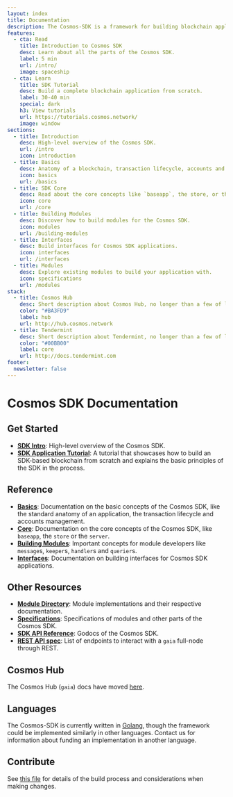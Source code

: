 ```yaml
---
layout: index
title: Documentation
description: The Cosmos-SDK is a framework for building blockchain applications in Golang. It is being used to build Gaia, the first implementation of the Cosmos Hub.
features:
  - cta: Read
    title: Introduction to Cosmos SDK
    desc: Learn about all the parts of the Cosmos SDK.
    label: 5 min
    url: /intro/
    image: spaceship
  - cta: Learn
    title: SDK Tutorial
    desc: Build a complete blockchain application from scratch.
    label: 30-40 min
    special: dark
    h3: View tutorials
    url: https://tutorials.cosmos.network/
    image: window
sections:
  - title: Introduction
    desc: High-level overview of the Cosmos SDK.
    url: /intro
    icon: introduction
  - title: Basics
    desc: Anatomy of a blockchain, transaction lifecycle, accounts and more.
    icon: basics
    url: /basics
  - title: SDK Core
    desc: Read about the core concepts like `baseapp`, the store, or the server. 
    icon: core
    url: /core
  - title: Building Modules
    desc: Discover how to build modules for the Cosmos SDK.
    icon: modules
    url: /building-modules
  - title: Interfaces
    desc: Build interfaces for Cosmos SDK applications.
    icon: interfaces
    url: /interfaces
  - title: Modules
    desc: Explore existing modules to build your application with.
    icon: specifications
    url: /modules
stack:
  - title: Cosmos Hub
    desc: Short description about Cosmos Hub, no longer than a few of lines.
    color: "#BA3FD9"
    label: hub
    url: http://hub.cosmos.network
  - title: Tendermint
    desc: Short description about Tendermint, no longer than a few of lines.
    color: "#00BB00"
    label: core
    url: http://docs.tendermint.com
footer:
  newsletter: false
---
```


# Cosmos SDK Documentation

## Get Started

- **[SDK Intro](./intro/intro.md)**: High-level overview of the Cosmos SDK.
- **[SDK Application Tutorial](https://github.com/cosmos/sdk-application-tutorial)**: A tutorial that showcases how to build an SDK-based blockchain from scratch and explains the basic principles of the SDK in the process.

## Reference

- **[Basics](./basics/)**: Documentation on the basic concepts of the Cosmos SDK, like the standard anatomy of an application, the transaction lifecycle and accounts management.  
- **[Core](./core/)**: Documentation on the core concepts of the Cosmos SDK, like `baseapp`, the `store` or the `server`. 
- **[Building Modules](./building-modules/)**: Important concepts for module developers like `message`s, `keeper`s, `handler`s and `querier`s. 
- **[Interfaces](./interfaces/)**: Documentation on building interfaces for Cosmos SDK applications. 

## Other Resources

- **[Module Directory](../x/)**: Module implementations and their respective documentation. 
- **[Specifications](./spec/)**: Specifications of modules and other parts of the Cosmos SDK.
- **[SDK API Reference](https://godoc.org/github.com/cosmos/cosmos-sdk)**: Godocs of the Cosmos SDK.
- **[REST API spec](https://cosmos.network/rpc/)**: List of endpoints to interact with a `gaia` full-node through REST.

## Cosmos Hub

The Cosmos Hub (`gaia`) docs have moved [here](https://github.com/cosmos/gaia/tree/master/docs).

## Languages

The Cosmos-SDK is currently written in [Golang](https://golang.org/), though the
framework could be implemented similarly in other languages.
Contact us for information about funding an implementation in another language.

## Contribute

See [this file](https://github.com/cosmos/cosmos-sdk/blob/master/docs/DOCS_README.md) for details of the build process and
considerations when making changes.


